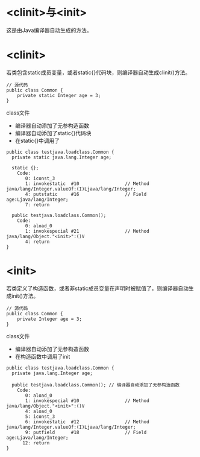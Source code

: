 # &lt;clinit&gt;与&lt;init&gt;

这是由Java编译器自动生成的方法。

# &lt;clinit&gt;

若类包含static成员变量，或者static{}代码块，则编译器自动生成clinit\(\)方法。

```
// 源代码
public class Common {
    private static Integer age = 3;
}
```

class文件

* 编译器自动添加了无参构造函数
* 编译器自动添加了static{}代码块
* 在static{}中调用了

```
public class testjava.loadclass.Common {
  private static java.lang.Integer age;

  static {};
    Code:
       0: iconst_3
       1: invokestatic  #10                 // Method java/lang/Integer.valueOf:(I)Ljava/lang/Integer;
       4: putstatic     #16                 // Field age:Ljava/lang/Integer;
       7: return

  public testjava.loadclass.Common();
    Code:
       0: aload_0
       1: invokespecial #21                 // Method java/lang/Object."<init>":()V
       4: return
}
```

# &lt;init&gt;

若类定义了构造函数，或者非static成员变量在声明时被赋值了，则编译器自动生成init\(\)方法。

```
// 源代码
public class Common {
    private Integer age = 3;
}
```

class文件

* 编译器自动添加了无参构造函数
* 在构造函数中调用了init

```
public class testjava.loadclass.Common {
  private java.lang.Integer age;

  public testjava.loadclass.Common(); // 编译器自动添加了无参构造函数
    Code:
       0: aload_0
       1: invokespecial #10                 // Method java/lang/Object."<init>":()V
       4: aload_0
       5: iconst_3
       6: invokestatic  #12                 // Method java/lang/Integer.valueOf:(I)Ljava/lang/Integer;
       9: putfield      #18                 // Field age:Ljava/lang/Integer;
      12: return
}
```



